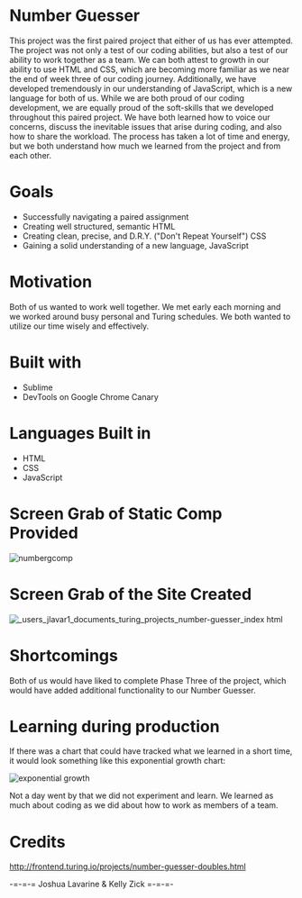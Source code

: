# Number Guesser

This project was the first paired project that either of us has ever attempted. The project was not only a test of our coding abilities, but also a test of our ability to work together as a team. We can both attest to growth in our ability to use HTML and CSS, which are becoming more familiar as we near the end of week three of our coding journey. Additionally, we have developed tremendously in our understanding of JavaScript, which is a new language for both of us. While we are both proud of our coding development, we are equally proud of the soft-skills that we developed throughout this paired project. We have both learned how to voice our concerns, discuss the inevitable issues that arise during coding, and also how to share the workload. The process has taken a lot of time and energy, but we both understand how much we learned from the project and from each other. 

# Goals 

- Successfully navigating a paired assignment
- Creating well structured, semantic HTML
- Creating clean, precise, and D.R.Y. ("Don't Repeat Yourself") CSS
- Gaining a solid understanding of a new language, JavaScript

# Motivation

Both of us wanted to work well together. We met early each morning and we worked around busy personal and Turing schedules. We both wanted to utilize our time wisely and effectively. 

# Built with

- Sublime
- DevTools on Google Chrome Canary

# Languages Built in 

- HTML
- CSS
- JavaScript

# Screen Grab of Static Comp Provided

![numbergcomp](https://user-images.githubusercontent.com/40274984/49914659-67ac0b80-fe4f-11e8-8b09-bf72976719a8.jpg)

# Screen Grab of the Site Created

![_users_jlavar1_documents_turing_projects_number-guesser_index html](https://user-images.githubusercontent.com/40274984/49948830-71fef180-feb1-11e8-9002-7e18c6d694c4.png)

# Shortcomings

Both of us would have liked to complete Phase Three of the project, which would have added additional functionality to our Number Guesser.

# Learning during production

If there was a chart that could have tracked what we learned in a short time, it would look something like this exponential growth chart:

![exponential growth](https://user-images.githubusercontent.com/40274984/49914611-392e3080-fe4f-11e8-8da1-1b938f4e8f26.jpg)

Not a day went by that we did not experiment and learn. We learned as much about coding as we did about how to work as members of a team. 

# Credits

http://frontend.turing.io/projects/number-guesser-doubles.html

-=-=-= Joshua Lavarine & Kelly Zick =-=-=-
